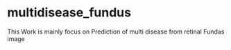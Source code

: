# multidisease_fundus
This Work is mainly focus on Prediction of multi disease from retinal Fundas image
